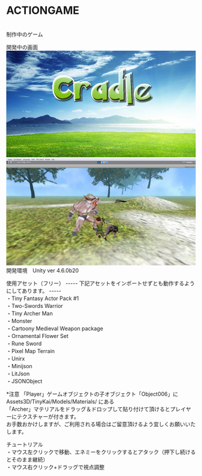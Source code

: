ACTIONGAME
=========
<br>制作中のゲーム

開発中の画面
![image](title.jpg)
![image](3DACTIONGAME.jpg)
<br>
開発環境　Unity ver 4.6.0b20

使用アセット（フリー）
----- 下記アセットをインポートせずとも動作するようにしてあります。 -----
<br>・Tiny Fantasy Actor Pack #1
<br>・Two-Swords Warrior
<br>・Tiny Archer Man
<br>・Monster
<br>・Cartoony Medieval Weapon package
<br>・Ornamental Flower Set
<br>・Rune Sword
<br>・Pixel Map Terrain
<br>・Unirx
<br>・Minijson
<br>・LitJson
<br>・JSONObject

*注意
「Player」ゲームオブジェクトの子オブジェクト「Object006」に
<br>Assets3D/TinyKai/Models/Materials/ にある
<br>「Archer」マテリアルをドラッグ＆ドロップして貼り付けて頂けるとプレイヤーにテクスチャーが付きます。
<br>お手数おかけしますが、ご利用される場合はご留意頂けるよう宜しくお願いいたします。

チュートリアル
<br>・マウス左クリックで移動、エネミーをクリックするとアタック（押下し続けるとそのまま継続）
<br>・マウス右クリック+ドラッグで視点調整
